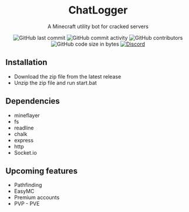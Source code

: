 <h1 align="center">ChatLogger</h1>
<p align="center">A Minecraft utility bot for cracked servers</p>
<div align="center">
    <img src="https://img.shields.io/github/last-commit/Xargana/ChatLogger" alt="GitHub last commit"/>
    <img src="https://img.shields.io/github/commit-activity/w/Xargana/CHatLogger" alt="GitHub commit activity"/>
    <img src="https://img.shields.io/github/contributors/Xargana/ChatLogger" alt="GitHub contributors"/>
    <br>
    <img src="https://img.shields.io/github/languages/code-size/Xargana/ChatLogger" alt="GitHub code size in bytes"/>
    <a href="https://discord.gg/dajdVRhU5Q"><img src="https://img.shields.io/discord/1293261763902570667?logo=discord" alt="Discord"/></a>
</div>

<h2 align="left">Installation</h2>
 <ul>
    <li>Download the zip file from the latest release</li> 
    <li>Unzip the zip file and run start.bat</li>
</ul>

<h2 align="left">Dependencies</h2>
<ul>
    <li>mineflayer</li>
    <li>fs</li>
    <li>readline</li>
    <li>chalk</li>
    <li>express</li>
    <li>http</li>
    <li>Socket.io</li>
</ul>

<h2 align="left">Upcoming features</h2>
<ul>
    <li>Pathfinding</li> 
    <li>EasyMC</li>
    <li>Premium accounts</li>
    <li>PVP - PVE</li>
</ul>
